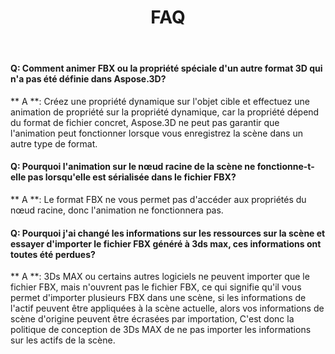﻿---
title: FAQ
type: docs
weight: 190
url: /fr/net/faqs/
description: Foire aux questions sur Aspose.3D pour. Net.
---
#### **Q: Comment animer FBX ou la propriété spéciale d'un autre format 3D qui n'a pas été définie dans Aspose.3D?**
** A **: Créez une propriété dynamique sur l'objet cible et effectuez une animation de propriété sur la propriété dynamique, car la propriété dépend du format de fichier concret, Aspose.3D ne peut pas garantir que l'animation peut fonctionner lorsque vous enregistrez la scène dans un autre type de format.
#### **Q: Pourquoi l'animation sur le nœud racine de la scène ne fonctionne-t-elle pas lorsqu'elle est sérialisée dans le fichier FBX?**
** A **: Le format FBX ne vous permet pas d'accéder aux propriétés du nœud racine, donc l'animation ne fonctionnera pas.
#### **Q: Pourquoi j'ai changé les informations sur les ressources sur la scène et essayer d'importer le fichier FBX généré à 3ds max, ces informations ont toutes été perdues?**
** A **: 3Ds MAX ou certains autres logiciels ne peuvent importer que le fichier FBX, mais n'ouvrent pas le fichier FBX, ce qui signifie qu'il vous permet d'importer plusieurs FBX dans une scène, si les informations de l'actif peuvent être appliquées à la scène actuelle, alors vos informations de scène d'origine peuvent être écrasées par importation, C'est donc la politique de conception de 3Ds MAX de ne pas importer les informations sur les actifs de la scène.
